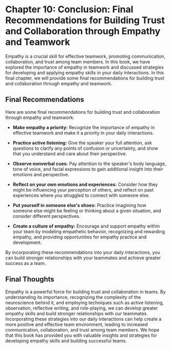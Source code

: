 Chapter 10: Conclusion: Final Recommendations for Building Trust and Collaboration through Empathy and Teamwork
===============================================================================================================

Empathy is a crucial skill for effective teamwork, promoting communication, collaboration, and trust among team members. In this book, we have explored the importance of empathy in teamwork and discussed strategies for developing and applying empathy skills in your daily interactions. In this final chapter, we will provide some final recommendations for building trust and collaboration through empathy and teamwork.

Final Recommendations
---------------------

Here are some final recommendations for building trust and collaboration through empathy and teamwork:

* **Make empathy a priority:** Recognize the importance of empathy in effective teamwork and make it a priority in your daily interactions.

* **Practice active listening:** Give the speaker your full attention, ask questions to clarify any points of confusion or uncertainty, and show that you understand and care about their perspective.

* **Observe nonverbal cues:** Pay attention to the speaker's body language, tone of voice, and facial expressions to gain additional insight into their emotions and perspective.

* **Reflect on your own emotions and experiences:** Consider how they might be influencing your perception of others, and reflect on past experiences where you struggled to connect with someone else.

* **Put yourself in someone else's shoes:** Practice imagining how someone else might be feeling or thinking about a given situation, and consider different perspectives.

* **Create a culture of empathy:** Encourage and support empathy within your team by modeling empathetic behavior, recognizing and rewarding empathy, and providing opportunities for empathy practice and development.

By incorporating these recommendations into your daily interactions, you can build stronger relationships with your teammates and achieve greater success as a team.

Final Thoughts
--------------

Empathy is a powerful force for building trust and collaboration in teams. By understanding its importance, recognizing the complexity of the neuroscience behind it, and employing techniques such as active listening, observation, reflective writing, and role-playing, we can develop greater empathy skills and build stronger relationships with our teammates. Incorporating these strategies into our daily interactions can help create a more positive and effective team environment, leading to increased communication, collaboration, and trust among team members. We hope that this book has provided you with valuable insights and strategies for developing empathy skills and building successful teams.
